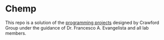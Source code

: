 # Chemp

This repo is a solution of the [programming projects](https://github.com/CrawfordGroup/ProgrammingProjects) designed by Crawford Group under the guidance of Dr. Francesco A. Evangelista and all lab members.
